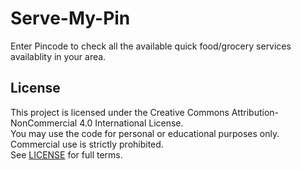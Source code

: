 # Serve-My-Pin
Enter Pincode to check all the available quick food/grocery services availablity in your area.







## License
This project is licensed under the Creative Commons Attribution-NonCommercial 4.0 International License.  
You may use the code for personal or educational purposes only.  
Commercial use is strictly prohibited.  
See [LICENSE](./LICENSE) for full terms.
